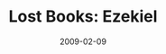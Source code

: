 ---
layout: music 
title: "Lost Books: Ezekiel"
series: "Lost Books"
date: 2009-02-09 
description: "Brian Tome discusses being faithful in the midst of changing times."
audio: "http://s3.amazonaws.com/crossroadsaudiomessages/LostBooks5.mp3"
audio-duration: "28:42"
src: "http://www.crossroads.net/players/media/series/LOSTBOOKS_190x110.gif"
---